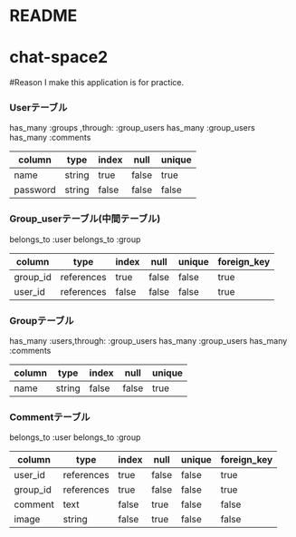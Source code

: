 # README
# chat-space2

#Reason I make this application is for practice.

### Userテーブル
has_many :groups ,through: :group_users
has_many :group_users
has_many :comments

|column   |type   |index|null  |unique|
|---------|-------|-----|------|------|
|name     |string |true |false |true  |
|password |string |false|false |false |

### Group_userテーブル(中間テーブル)
belongs_to :user
belongs_to :group

|column     |type   |index|null  |unique|foreign_key|
|-----------|-------|-----|------|------|-----------|
|group_id   |references|true |false |false |true       |
|user_id    |references|false|false |false |true       |

### Groupテーブル
has_many :users,through: :group_users
has_many :group_users
has_many :comments

|column|type   |index|null  |unique|
|------|-------|-----|------|------|
|name  |string |false|false |true  |

### Commentテーブル
belongs_to :user
belongs_to :group

|column     |type   |index|null  |unique|foreign_key|
|-----------|-------|-----|------|------|-----------|
|user_id    |references|true |false |false |true       |
|group_id   |references|true |false |false |true       |
|comment    |text   |false|true  |false |false      |
|image      |string |false|true  |false |false      |

